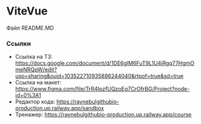 # ViteVue

Файл README.MD

### Ссылки

* Ссылка на ТЗ: https://docs.google.com/document/d/1DE6glM6FuT9L1U4iRgq77HgmOmeNRQpW/edit?usp=sharing&ouid=103522710935886244040&rtpof=true&sd=true
* Ссылка на макет: https://www.figma.com/file/TrR4IpzfUQzoEg7CrOfrBG/Project?node-id=0%3A1
* Редактор кода: https://raynebulgithubio-production.up.railway.app/sandbox
* Тренажер: https://raynebulgithubio-production.up.railway.app/course
